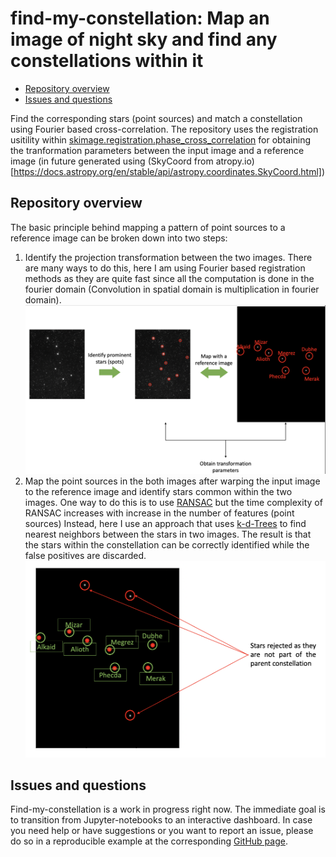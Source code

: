 # find-my-constellation: Map an image of night sky and find any constellations within it

- [Repository overview](#repository-overview)
- [Issues and questions](#issues-and-questions)

Find the corresponding stars (point sources) and match a constellation using Fourier based cross-correlation. The repository uses the registration usitility within [skimage.registration.phase_cross_correlation](https://scikit-image.org/docs/stable/api/skimage.registration.html#skimage.registration.phase_cross_correlation) for obtaining the tranformation parameters between the input image and a reference image (in future generated using (SkyCoord from atropy.io)[https://docs.astropy.org/en/stable/api/astropy.coordinates.SkyCoord.html])

## Repository overview

The basic principle behind mapping a pattern of point sources to a reference image can be broken down into two steps:
1. Identify the projection transformation between the two images. There are many ways to do this, here I am using Fourier based registration methods as they are quite fast since all the computation is done in the fourier domain (Convolution in spatial domain is multiplication in fourier domain).
![](https://github.com/gshikhri/find-my-constellation/blob/main/assets/Step1.png)
2. Map the point sources in the both images after warping the input image to the reference image and identify stars common within the two images. One way to do this is to use [RANSAC](https://scikit-image.org/docs/stable/api/skimage.measure.html#skimage.measure.ransac) but the time complexity of RANSAC increases with increase in the number of features (point sources)
Instead, here I use an approach that uses [k-d-Trees](https://docs.scipy.org/doc/scipy/reference/generated/scipy.spatial.KDTree.html) to find nearest neighbors between the stars in two images. The result is that the stars within the constellation can be correctly identified while the false positives are discarded. 
![](https://github.com/gshikhri/find-my-constellation/blob/main/assets/Step2.png)


## Issues and questions
Find-my-constellation is a work in progress right now. The immediate goal is to transition from Jupyter-notebooks to an interactive dashboard. In case you need help or have suggestions or you want to report an issue, please do so in a reproducible example at the corresponding [GitHub page](https://github.com/gshikhri/find-my-constellation/issues).

